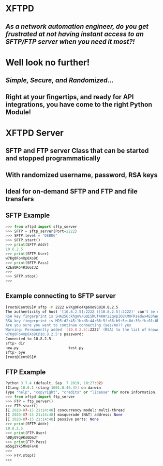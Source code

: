# __XFTPD__
## _As a network automation engineer, do you get frustrated at not having instant access to an SFTP/FTP server when you need it most?!_
# Well look no further!
## _Simple, Secure, and Randomized..._
## Right at your fingertips, and ready for API integrations, you have come to the right Python Module!
# XFTPD Server
## SFTP and FTP server Class that can be started and stopped programmatically
## With randomized username, password, RSA keys
## Ideal for on-demand SFTP and FTP and file transfers


## SFTP Example
```python
>>> from xftpd import sftp_server
>>> SFTP = sftp_server(Port=2222)
>>> SFTP.level = 'DEBUG'
>>> SFTP.start()
>>> print(SFTP.Addr)
10.8.2.5
>>> print(SFTP.User)
w7Kg0Fo4Xp6Xo9C
>>> print(SFTP.Pass)
k2Ea0Ko4Rz6Gz3Z
>>>
>>> SFTP.stop()
>>>
```

## Example connecting to SFTP server
```bash
[root@CentOS]# sftp -P 2222 w7Kg0Fo4Xp6Xo9C@10.8.2.5
The authenticity of host '[10.8.2.5]:2222 ([10.8.2.5]:2222)' can't be established.
RSA key fingerprint is SHA256:khgoV/GQIShUf4KWr2ZqvpI68KMUFRsedwx4E0hWgi0.
RSA key fingerprint is MD5:d2:45:1b:d8:44:66:5f:66:b9:5e:8d:33:fb:01:0b:b1.
Are you sure you want to continue connecting (yes/no)? yes
Warning: Permanently added '[10.8.2.5]:2222' (RSA) to the list of known hosts.
w7Kg0Fo4Xp6Xo9C@10.8.2.5's password:
Connected to 10.8.2.5.
sftp> dir
new.py                       test.py
sftp> bye
[root@CentOS]#
```

## FTP Example
```python
Python 3.7.4 (default, Sep  7 2019, 18:27:02)
[Clang 10.0.1 (clang-1001.0.46.4)] on darwin
Type "help", "copyright", "credits" or "license" for more information.
>>> from xftpd import ftp_server
>>> FTP = ftp_server()
>>> FTP.start()
[I 2020-07-15 21:14:48] concurrency model: multi-thread
[I 2020-07-15 21:14:48] masquerade (NAT) address: None
[I 2020-07-15 21:14:48] passive ports: None
>>> print(SFTP.Addr)
10.8.2.5
>>> print(FTP.User)
h0Dy0Yq9Ks0Dm3T
>>> print(FTP.Pass)
m5Sg2Yk5Mk8Fa4K
>>>
>>> FTP.stop()
>>>
```

